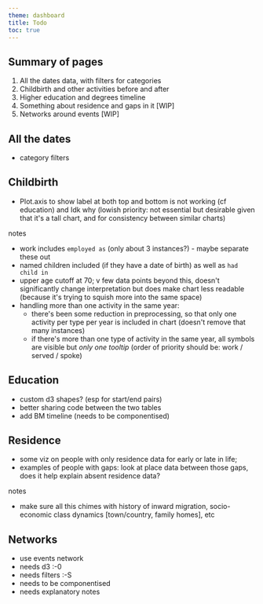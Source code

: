 ```yaml
---
theme: dashboard
title: Todo
toc: true
---
```



Summary of pages
------

1. All the dates data, with filters for categories
2. Childbirth and other activities before and after
3. Higher education and degrees timeline 
4. Something about residence and gaps in it [WIP] 
6. Networks around events [WIP] 



All the dates
------------
 
- category filters


Childbirth
----------

- Plot.axis to show label at both top and bottom is not working (cf education) and Idk why (lowish priority: not essential but desirable given that it's a tall chart, and for consistency between similar charts)

notes

- work includes `employed as` (only about 3 instances?) - maybe separate these out
- named children included (if they have a date of birth) as well as `had child in`
- upper age cutoff at 70; v few data points beyond this, doesn't significantly change interpretation but does make chart less readable (because it's trying to squish more into the same space)
- handling more than one activity in the same year:
	- there's been some reduction in preprocessing, so that only one activity per type per year is included in chart (doesn't remove that many instances)
	- if there's more than one type of activity in the same year, all symbols are visible but *only one tooltip* (order of priority should be: work / served / spoke)


Education
--------

- custom d3 shapes? (esp for start/end pairs)
- better sharing code between the two tables 
- add BM timeline (needs to be componentised)

Residence
--------

- some viz on people with only residence data for early or late in life; 
- examples of people with gaps: look at place data between those gaps, does it help explain absent residence data? 

notes
- make sure all this chimes with history of inward migration, socio-economic class dynamics [town/country, family homes], etc


Networks
-------

- use events network
- needs d3 :-0
- needs filters :-S
- needs to be componentised
- needs explanatory notes


